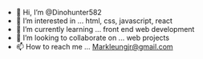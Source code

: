 - 👋 Hi, I’m @Dinohunter582
- 👀 I’m interested in ... html, css, javascript, react
- 🌱 I’m currently learning ... front end web development
- 💞️ I’m looking to collaborate on ... web projects
- 📫 How to reach me ... Markleungjr@gmail.com

<!---
Dinohunter582/Dinohunter582 is a ✨ special ✨ repository because its `README.md` (this file) appears on your GitHub profile.
You can click the Preview link to take a look at your changes.
--->
